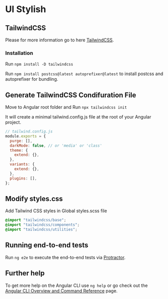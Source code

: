 # UI Stylish

## TailwindCSS

Please for more information go to here [TailwindCSS](https://tailwindcss.com/).

### Installation

Run `npm install -D tailwindcss`

Run `npm install postcss@latest autoprefixer@latest` to install postcss and autoprefixer for bundling.

## Generate TailwindCSS Condifuration File

Move to Angular root folder and Run `npx tailwindcss init`

It will create a minimal tailwind.config.js file at the root of your Angular project.

```javascript
// tailwind.config.js
module.exports = {
  purge: [],
  darkMode: false, // or 'media' or 'class'
  theme: {
    extend: {},
  },
  variants: {
    extend: {},
  },
  plugins: [],
};
```

## Modify styles.css

Add Tailwind CSS styles in Global styles.scss file

```css
@import "tailwindcss/base";
@import "tailwindcss/components";
@import "tailwindcss/utilities";
```

## Running end-to-end tests

Run `ng e2e` to execute the end-to-end tests via [Protractor](http://www.protractortest.org/).

## Further help

To get more help on the Angular CLI use `ng help` or go check out the [Angular CLI Overview and Command Reference](https://angular.io/cli) page.
